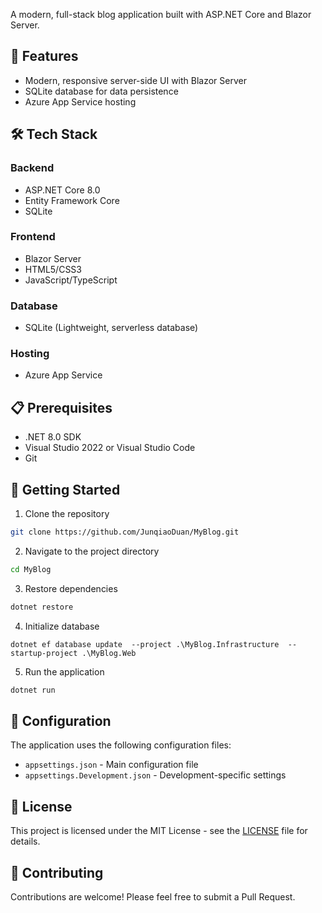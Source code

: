 
A modern, full-stack blog application built with ASP.NET Core and Blazor Server.

## 🚀 Features

- Modern, responsive server-side UI with Blazor Server
- SQLite database for data persistence
- Azure App Service hosting

## 🛠️ Tech Stack

### Backend

- ASP.NET Core 8.0
- Entity Framework Core
- SQLite

### Frontend

- Blazor Server
- HTML5/CSS3
- JavaScript/TypeScript

### Database

- SQLite (Lightweight, serverless database)

### Hosting

- Azure App Service

## 📋 Prerequisites

- .NET 8.0 SDK
- Visual Studio 2022 or Visual Studio Code
- Git

## 🚀 Getting Started

1. Clone the repository

```bash
git clone https://github.com/JunqiaoDuan/MyBlog.git
```

2. Navigate to the project directory

```bash
cd MyBlog
```

3. Restore dependencies

```bash
dotnet restore
```

4. Initialize database

```
dotnet ef database update  --project .\MyBlog.Infrastructure  --startup-project .\MyBlog.Web
```

5. Run the application

```bash
dotnet run
```

## 🔧 Configuration

The application uses the following configuration files:
- `appsettings.json` - Main configuration file
- `appsettings.Development.json` - Development-specific settings

## 📝 License

This project is licensed under the MIT License - see the [LICENSE](https://github.com/JunqiaoDuan/MyBlog/blob/main/LICENSE) file for details.

## 👥 Contributing

Contributions are welcome! Please feel free to submit a Pull Request.

